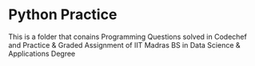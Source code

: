 
# Python Practice

This is a folder that conains Programming Questions solved in Codechef and Practice & Graded Assignment of IIT Madras BS in Data Science & Applications Degree